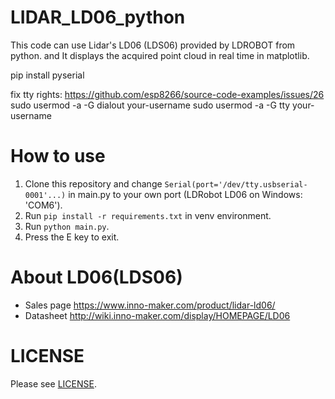 # LIDAR_LD06_python
This code can use  Lidar's LD06 (LDS06) provided by LDROBOT from python. and It displays the acquired point cloud in real time in matplotlib.



pip install pyserial

fix tty rights:
https://github.com/esp8266/source-code-examples/issues/26
sudo usermod -a -G dialout your-username
sudo usermod -a -G tty your-username




# How to use
1. Clone this repository and change `Serial(port='/dev/tty.usbserial-0001'...)` in main.py to your own port (LDRobot LD06 on Windows: 'COM6').
2. Run `pip install -r requirements.txt` in venv environment.
3. Run `python main.py`.
4. Press the E key to exit.

# About LD06(LDS06)
- Sales page https://www.inno-maker.com/product/lidar-ld06/
- Datasheet http://wiki.inno-maker.com/display/HOMEPAGE/LD06

# LICENSE
Please see [LICENSE](https://github.com/henjin0/LIDAR_LD06_python_loder/blob/main/LICENSE).
